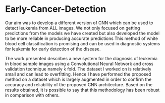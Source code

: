 # Early-Cancer-Detection

Our aim was to develop a different version of CNN which can be used to detect leukemia from ALL
images. We not only focused on getting predictions from the models we have created but also developed the
model to be more reliable in producing accurate predictions This method of white blood cell classification is
promising and can be used in diagnostic systems for leukemia for early detection of the disease.

The work presented describes a new system for the diagnosis of leukemia in blood sample images using
a Convolutional Neural Network and cross validation technique namely k fold. The dataset I worked on
is relatively small and can lead to overfitting. Hence I have performed the proposed method on a dataset
which is largely augmented in order to confirm the accuracy and reliability of the proposed CNN architecture.
Based on the results obtained, it is possible to say that this methodology has been robust in comparison
with others.
